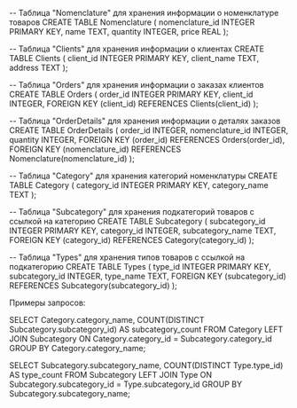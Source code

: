 -- Таблица "Nomenclature" для хранения информации о номенклатуре товаров
CREATE TABLE Nomenclature (
    nomenclature_id INTEGER PRIMARY KEY,
    name TEXT,
    quantity INTEGER,
    price REAL
);

-- Таблица "Clients" для хранения информации о клиентах
CREATE TABLE Clients (
    client_id INTEGER PRIMARY KEY,
    client_name TEXT,
    address TEXT
);

-- Таблица "Orders" для хранения информации о заказах клиентов
CREATE TABLE Orders (
    order_id INTEGER PRIMARY KEY,
    client_id INTEGER,
    FOREIGN KEY (client_id) REFERENCES Clients(client_id)
);

-- Таблица "OrderDetails" для хранения информации о деталях заказов
CREATE TABLE OrderDetails (
    order_id INTEGER,
    nomenclature_id INTEGER,
    quantity INTEGER,
    FOREIGN KEY (order_id) REFERENCES Orders(order_id),
    FOREIGN KEY (nomenclature_id) REFERENCES Nomenclature(nomenclature_id)
);

-- Таблица "Category" для хранения категорий номенклатуры
CREATE TABLE Category (
    category_id INTEGER PRIMARY KEY,
    category_name TEXT
);

-- Таблица "Subcategory" для хранения подкатегорий товаров с ссылкой на категорию
CREATE TABLE Subcategory (
    subcategory_id INTEGER PRIMARY KEY,
    category_id INTEGER,
    subcategory_name TEXT,
    FOREIGN KEY (category_id) REFERENCES Category(category_id)
);

-- Таблица "Types" для хранения типов товаров с ссылкой на подкатегорию
CREATE TABLE Types (
    type_id INTEGER PRIMARY KEY,
    subcategory_id INTEGER,
    type_name TEXT,
    FOREIGN KEY (subcategory_id) REFERENCES Subcategory(subcategory_id)
);


Примеры запросов:

SELECT Category.category_name, COUNT(DISTINCT Subcategory.subcategory_id) AS subcategory_count
FROM Category
LEFT JOIN Subcategory ON Category.category_id = Subcategory.category_id
GROUP BY Category.category_name;


SELECT Subcategory.subcategory_name, COUNT(DISTINCT Type.type_id) AS type_count
FROM Subcategory
LEFT JOIN Type ON Subcategory.subcategory_id = Type.subcategory_id
GROUP BY Subcategory.subcategory_name;


